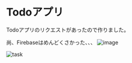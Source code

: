 # Todoアプリ

Todoアプリのリクエストがあったので作りました。

尚、Firebaseはめんどくさかった、、、
![image](https://user-images.githubusercontent.com/28350464/51983843-15957700-24dd-11e9-838b-13b6fb791c0b.png)

![task](https://user-images.githubusercontent.com/28350464/51983633-8e480380-24dc-11e9-85b5-b26aeac975e8.gif)

